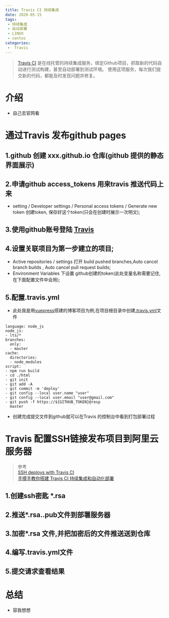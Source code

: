 ```yaml
---
title: Travis CI 持续集成
date: 2020-05-15
tags:
 - 持续集成
 - 自动部署
 - LINUX
 - centos
categories:
 -  Travis
---
```










> [Travis CI](https://travis-ci.com/) 是在线托管的持续集成服务，绑定Github项目，抓取新的代码自动进行测试构建，甚至自动部署到测试环境。 使用这项服务，每次我们提交新的代码，都能及时发现问题并修复。



# 介绍

* 自己去官网看



# 通过Travis 发布github pages

## 1.github 创建 xxx.github.io 仓库(github 提供的静态界面展示)

## 2.申请github access_tokens 用来travis 推送代码上来

* setting /  Developer settings / Personal access tokens / Generate new token 创建token, 保存好这个token(只会在创建时展示一次明文);

## 3.使用github账号登陆 [Travis](https://travis-ci.com/) 

## 4.设置关联项目为第一步建立的项目;
* Active repositories / settings  打开 build pushed branches,Auto cancel branch builds , Auto cancel pull request builds;
* Environment Variables 下设置 github创建的token(此处变量名称需要记住,在下面配置文件中会用);

## 5.配置.travis.yml

* 此处我是用[vuepress](https://www.vuepress.cn/)搭建的博客项目为例,在项目根目录中创建[.travis.yml](https://docs.travis-ci.com/user/encrypting-files/)文件
```
language: node_js
node_js:
- lts/*
branches:
  only:
  - master
cache:
  directories:
  - node_modules
script:
- npm run build
- cd ./html
- git init
- git add -A
- git commit -m 'deploy'
- git config --local user.name "user"
- git config --local user.email "user@gmail.com"
- git push -f https://${GITHUB_TOKEN}@resp
  master
```
*  创建完成提交文件到github就可以在Travis 的控制台中看到打包部署过程


# Travis 配置SSH链接发布项目到阿里云服务器

 >参考   
 > [SSH deploys with Travis CI](https://oncletom.io/2016/travis-ssh-deploy/)   
 > [手摸手教你搭建 Travis CI 持续集成和自动化部署](https://www.ctolib.com/topics-139043.html)

## 1.创建ssh密匙 *.rsa
## 2.推送*.rsa..pub文件到部署服务器
## 3.加密*.rsa 文件,并把加密后的文件推送送到仓库
## 4.编写.travis.yml文件
## 5.提交请求查看结果

# 总结

* 容我想想


